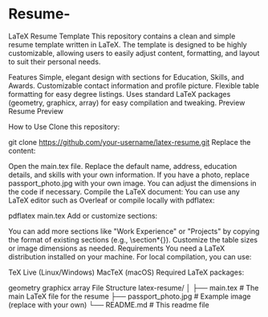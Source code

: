 # Resume-
LaTeX Resume Template
This repository contains a clean and simple resume template written in LaTeX. The template is designed to be highly customizable, allowing users to easily adjust content, formatting, and layout to suit their personal needs.

Features
Simple, elegant design with sections for Education, Skills, and Awards.
Customizable contact information and profile picture.
Flexible table formatting for easy degree listings.
Uses standard LaTeX packages (geometry, graphicx, array) for easy compilation and tweaking.
Preview
Resume Preview

How to Use
Clone this repository:

git clone https://github.com/your-username/latex-resume.git
Replace the content:

Open the main.tex file.
Replace the default name, address, education details, and skills with your own information.
If you have a photo, replace passport_photo.jpg with your own image. You can adjust the dimensions in the code if necessary.
Compile the LaTeX document: You can use any LaTeX editor such as Overleaf or compile locally with pdflatex:

pdflatex main.tex
Add or customize sections:

You can add more sections like "Work Experience" or "Projects" by copying the format of existing sections (e.g., \section*{}).
Customize the table sizes or image dimensions as needed.
Requirements
You need a LaTeX distribution installed on your machine. For local compilation, you can use:

TeX Live (Linux/Windows)
MacTeX (macOS)
Required LaTeX packages:

geometry
graphicx
array
File Structure
latex-resume/ │ ├── main.tex # The main LaTeX file for the resume ├── passport_photo.jpg # Example image (replace with your own) └── README.md # This readme file

